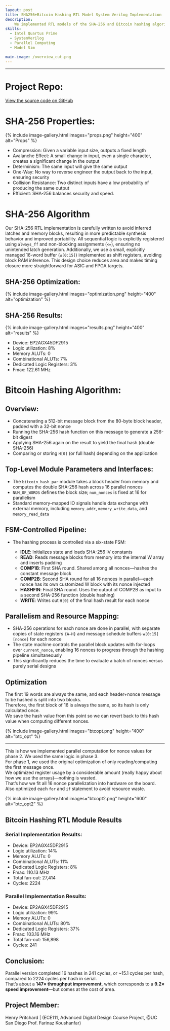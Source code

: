 ```yaml
---
layout: post
title: SHA256+Bitcoin Hashing RTL Model System Verilog Implementation 
description:  
    We implemented RTL models of the SHA-256 and Bitcoin hashing algorithms in SystemVerilog as part of an exploration into hardware design trade-offs. This allowed us to gain insight into real-world architectural trade-offs in FPGA design and how they apply to compute-intensive workloads like cryptographic hashing. 
skills: 
  - Intel Quartus Prime
  - SystemVerilog
  - Parallel Computing 
  - Model Sim

main-image: /overview_cut.png
---
```


---
# Project Repo:
[View the source code on GitHub](https://github.com/s-bashar/ECE111-final-project)

# SHA-256 Properties:

{% include image-gallery.html images="props.png" height="400" alt="Props" %}
  - Compression: Given a variable input size, outputs a fixed length  
  - Avalanche Effect: A small change in input, even a single character, creates a significant change in the output  
  - Determinism: The same input will give the same output  
  - One-Way: No way to reverse engineer the output back to the input, ensuring security  
  - Collision Resistance: Two distinct inputs have a low probability of producing the same output  
  - Efficient: SHA-256 balances security and speed.

# SHA-256 Algorithm

Our SHA-256 RTL implementation is carefully written to avoid inferred latches and memory blocks, resulting in more predictable synthesis behavior and improved portability. All sequential logic is explicitly registered using `always_ff` and non-blocking assignments (`<=`), ensuring no unintended latch generation. Additionally, we use a small, explicitly managed 16-word buffer (`w[0:15]`) implemented as shift registers, avoiding block RAM inference. This design choice reduces area and makes timing closure more straightforward for ASIC and FPGA targets.

## SHA-256 Optimization: 

{% include image-gallery.html images="optimization.png" height="400" alt="optimization" %}

## SHA-256 Results:
{% include image-gallery.html images="results.png" height="400" alt="results" %}
   - Device: EP2AGX45DF2915  
   - Logic utilization: 8%  
   - Memory ALUTs: 0  
   - Combinational ALUTs: 7%  
   - Dedicated Logic Registers: 3%  
   - Fmax: 122.61 MHz  

# Bitcoin Hashing Algorithm:

## Overview:

   - Concatenating a 512-bit message block from the 80-byte block header, padded with a 32-bit nonce  
   - Running the SHA-256 hash function on this message to generate a 256-bit digest  
   - Applying SHA-256 again on the result to yield the final hash (double SHA-256)  
   - Comparing or storing `H[0]` (or full hash) depending on the application  

## Top-Level Module Parameters and Interfaces:

   - The `bitcoin_hash_par` module takes a block header from memory and computes the double SHA-256 hash across 16 parallel nonces  
   - `NUM_OF_WORDS` defines the block size; `num_nonces` is fixed at 16 for parallelism  
   - Standard memory-mapped IO signals handle data exchange with external memory, including `memory_addr`, `memory_write_data`, and `memory_read_data`  

## FSM-Controlled Pipeline:

   - The hashing process is controlled via a six-state FSM:

     - **IDLE**: Initializes state and loads SHA-256 IV constants  
     - **READ**: Reads message blocks from memory into the internal W array and inserts padding  
     - **COMP1B**: First SHA round. Shared among all nonces—hashes the constant message block  
     - **COMP2B**: Second SHA round for all 16 nonces in parallel—each nonce has its own customized W block with its nonce injected  
     - **HASHFIN**: Final SHA round. Uses the output of COMP2B as input to a second SHA-256 function (double hashing)  
     - **WRITE**: Writes out `H[0]` of the final hash result for each nonce  

## Parallelism and Resource Mapping:

   - SHA-256 operations for each nonce are done in parallel, with separate copies of state registers `{A–H}` and message schedule buffers `w[0:15][nonce]` for each nonce  
   - The state machine controls the parallel block updates with for-loops over `current_nonce`, enabling 16 nonces to progress through the hashing pipeline simultaneously  
   - This significantly reduces the time to evaluate a batch of nonces versus purely serial designs  

## Optimization 

The first 19 words are always the same, and each header+nonce message to be hashed is split into two blocks.  
Therefore, the first block of 16 is always the same, so its hash is only calculated once.  
We save the hash value from this point so we can revert back to this hash value when computing different nonces.

{% include image-gallery.html images="btcopt.png" height="400" alt="btc_opt" %}

---
This is how we implemented parallel computation for nonce values for phase 2. We used the same logic in phase 3.  
For phase 1, we used the original optimization of only reading/computing the first message once.  
We optimized register usage by a considerable amount (really happy about how we use the arrays)—nothing is wasted.  
That’s how we fit all 16 nonce parallelization into hardware on the board.  
Also optimized each `for` and `if` statement to avoid resource waste.

{% include image-gallery.html images="btcopt2.png" height="600" alt="btc_opt2" %}

## Bitcoin Hashing RTL Module Results 

### Serial Implementation Results:

   - Device: EP2AGX45DF2915  
   - Logic utilization: 14%  
   - Memory ALUTs: 0  
   - Combinational ALUTs: 11%  
   - Dedicated Logic Registers: 8%  
   - Fmax: 110.13 MHz  
   - Total fan-out: 27,414  
   - Cycles: 2224  

### Parallel Implementation Results:

   - Device: EP2AGX45DF2915  
   - Logic utilization: 99%  
   - Memory ALUTs: 0  
   - Combinational ALUTs: 80%  
   - Dedicated Logic Registers: 37%  
   - Fmax: 103.16 MHz  
   - Total fan-out: 156,898  
   - Cycles: 241  

## Conclusion:

Parallel version completed 16 hashes in 241 cycles, or ~15.1 cycles per hash, compared to 2224 cycles per hash in serial.  
That’s about a **147× throughput improvement**, which corresponds to a **9.2× speed improvement**—but comes at the cost of area.

## Project Member:

Henry Pritchard | (ECE111, Advanced Digital Design Course Project, @UC San Diego Prof. Farinaz Koushanfar) 
